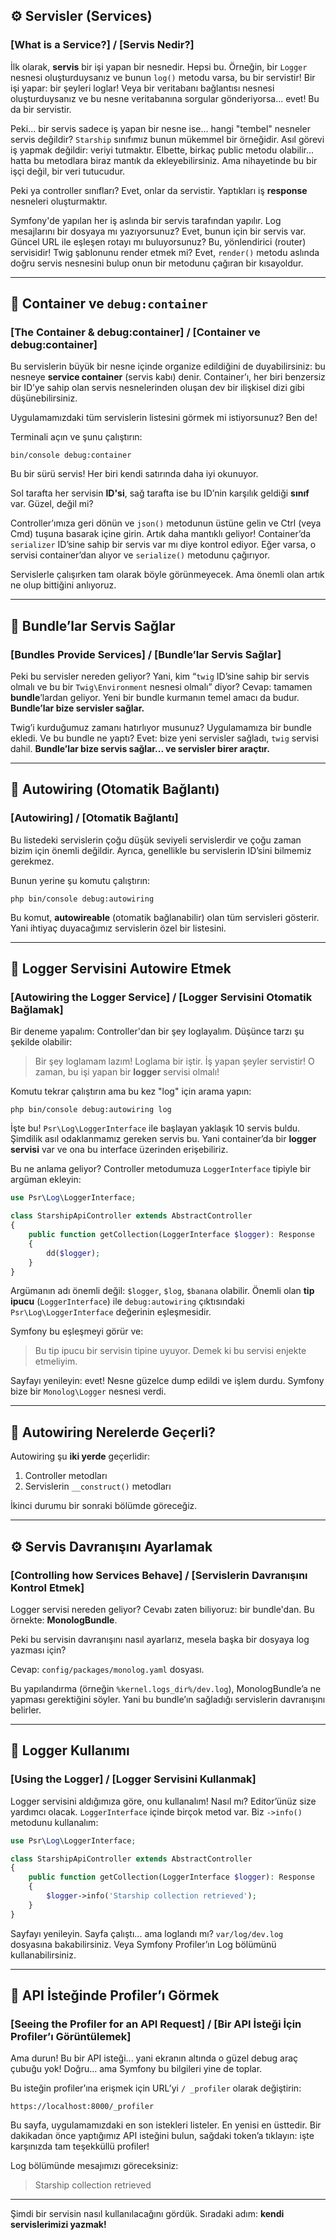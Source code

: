 ## ⚙️ Servisler (Services)

### \[What is a Service?] / \[Servis Nedir?]

İlk olarak, **servis** bir işi yapan bir nesnedir. Hepsi bu.
Örneğin, bir `Logger` nesnesi oluşturduysanız ve bunun `log()` metodu varsa, bu bir servistir! Bir işi yapar: bir şeyleri loglar!
Veya bir veritabanı bağlantısı nesnesi oluşturduysanız ve bu nesne veritabanına sorgular gönderiyorsa... evet! Bu da bir servistir.

Peki... bir servis sadece iş yapan bir nesne ise... hangi "tembel" nesneler servis değildir?
`Starship` sınıfımız bunun mükemmel bir örneğidir.
Asıl görevi iş yapmak değildir: veriyi tutmaktır.
Elbette, birkaç public metodu olabilir... hatta bu metodlara biraz mantık da ekleyebilirsiniz.
Ama nihayetinde bu bir işçi değil, bir veri tutucudur.

Peki ya controller sınıfları? Evet, onlar da servistir.
Yaptıkları iş **response** nesneleri oluşturmaktır.

Symfony'de yapılan her iş aslında bir servis tarafından yapılır.
Log mesajlarını bir dosyaya mı yazıyorsunuz? Evet, bunun için bir servis var.
Güncel URL ile eşleşen rotayı mı buluyorsunuz? Bu, yönlendirici (router) servisidir!
Twig şablonunu render etmek mi? Evet, `render()` metodu aslında doğru servis nesnesini bulup onun bir metodunu çağıran bir kısayoldur.

---

## 🧰 Container ve `debug:container`

### \[The Container & debug\:container] / \[Container ve debug\:container]

Bu servislerin büyük bir nesne içinde organize edildiğini de duyabilirsiniz: bu nesneye **service container** (servis kabı) denir.
Container’ı, her biri benzersiz bir ID’ye sahip olan servis nesnelerinden oluşan dev bir ilişkisel dizi gibi düşünebilirsiniz.

Uygulamamızdaki tüm servislerin listesini görmek mi istiyorsunuz? Ben de!

Terminali açın ve şunu çalıştırın:

```
bin/console debug:container
```

Bu bir sürü servis! Her biri kendi satırında daha iyi okunuyor.

Sol tarafta her servisin **ID'si**, sağ tarafta ise bu ID’nin karşılık geldiği **sınıf** var. Güzel, değil mi?

Controller’ımıza geri dönün ve `json()` metodunun üstüne gelin ve Ctrl (veya Cmd) tuşuna basarak içine girin.
Artık daha mantıklı geliyor!
Container’da `serializer` ID’sine sahip bir servis var mı diye kontrol ediyor.
Eğer varsa, o servisi container’dan alıyor ve `serialize()` metodunu çağırıyor.

Servislerle çalışırken tam olarak böyle görünmeyecek.
Ama önemli olan artık ne olup bittiğini anlıyoruz.

---

## 🧩 Bundle’lar Servis Sağlar

### \[Bundles Provide Services] / \[Bundle’lar Servis Sağlar]

Peki bu servisler nereden geliyor?
Yani, kim “`twig` ID’sine sahip bir servis olmalı ve bu bir `Twig\Environment` nesnesi olmalı” diyor?
Cevap: tamamen **bundle**’lardan geliyor.
Yeni bir bundle kurmanın temel amacı da budur.
**Bundle’lar bize servisler sağlar.**

Twig’i kurduğumuz zamanı hatırlıyor musunuz?
Uygulamamıza bir bundle ekledi.
Ve bu bundle ne yaptı? Evet: bize yeni servisler sağladı, `twig` servisi dahil.
**Bundle’lar bize servis sağlar... ve servisler birer araçtır.**

---

## 🧠 Autowiring (Otomatik Bağlantı)

### \[Autowiring] / \[Otomatik Bağlantı]

Bu listedeki servislerin çoğu düşük seviyeli servislerdir ve çoğu zaman bizim için önemli değildir.
Ayrıca, genellikle bu servislerin ID’sini bilmemiz gerekmez.

Bunun yerine şu komutu çalıştırın:

```
php bin/console debug:autowiring
```

Bu komut, **autowireable** (otomatik bağlanabilir) olan tüm servisleri gösterir.
Yani ihtiyaç duyacağımız servislerin özel bir listesini.

---

## 📝 Logger Servisini Autowire Etmek

### \[Autowiring the Logger Service] / \[Logger Servisini Otomatik Bağlamak]

Bir deneme yapalım: Controller'dan bir şey loglayalım.
Düşünce tarzı şu şekilde olabilir:

> Bir şey loglamam lazım!
> Loglama bir iştir.
> İş yapan şeyler servistir!
> O zaman, bu işi yapan bir **logger** servisi olmalı!

Komutu tekrar çalıştırın ama bu kez "log" için arama yapın:

```
php bin/console debug:autowiring log
```

İşte bu! `Psr\Log\LoggerInterface` ile başlayan yaklaşık 10 servis buldu.
Şimdilik asıl odaklanmamız gereken servis bu.
Yani container’da bir **logger servisi** var ve ona bu interface üzerinden erişebiliriz.

Bu ne anlama geliyor? Controller metodumuza `LoggerInterface` tipiyle bir argüman ekleyin:

```php
use Psr\Log\LoggerInterface;

class StarshipApiController extends AbstractController
{
    public function getCollection(LoggerInterface $logger): Response
    {
        dd($logger);
    }
}
```

Argümanın adı önemli değil: `$logger`, `$log`, `$banana` olabilir.
Önemli olan **tip ipucu** (`LoggerInterface`) ile `debug:autowiring` çıktısındaki `Psr\Log\LoggerInterface` değerinin eşleşmesidir.

Symfony bu eşleşmeyi görür ve:

> Bu tip ipucu bir servisin tipine uyuyor. Demek ki bu servisi enjekte etmeliyim.

Sayfayı yenileyin: evet! Nesne güzelce dump edildi ve işlem durdu.
Symfony bize bir `Monolog\Logger` nesnesi verdi.

---

## 🧬 Autowiring Nerelerde Geçerli?

Autowiring şu **iki yerde** geçerlidir:

1. Controller metodları
2. Servislerin `__construct()` metodları

İkinci durumu bir sonraki bölümde göreceğiz.

---

## ⚙️ Servis Davranışını Ayarlamak

### \[Controlling how Services Behave] / \[Servislerin Davranışını Kontrol Etmek]

Logger servisi nereden geliyor?
Cevabı zaten biliyoruz: bir bundle'dan.
Bu örnekte: **MonologBundle**.

Peki bu servisin davranışını nasıl ayarlarız, mesela başka bir dosyaya log yazması için?

Cevap: `config/packages/monolog.yaml` dosyası.

Bu yapılandırma (örneğin `%kernel.logs_dir%/dev.log`), MonologBundle’a ne yapması gerektiğini söyler.
Yani bu bundle’ın sağladığı servislerin davranışını belirler.

---

## 🧪 Logger Kullanımı

### \[Using the Logger] / \[Logger Servisini Kullanmak]

Logger servisini aldığımıza göre, onu kullanalım!
Nasıl mı? Editor’ünüz size yardımcı olacak.
`LoggerInterface` içinde birçok metod var. Biz `->info()` metodunu kullanalım:

```php
use Psr\Log\LoggerInterface;

class StarshipApiController extends AbstractController
{
    public function getCollection(LoggerInterface $logger): Response
    {
        $logger->info('Starship collection retrieved');
    }
}
```

Sayfayı yenileyin. Sayfa çalıştı... ama loglandı mı?
`var/log/dev.log` dosyasına bakabilirsiniz.
Veya Symfony Profiler’ın Log bölümünü kullanabilirsiniz.

---

## 🧭 API İsteğinde Profiler’ı Görmek

### \[Seeing the Profiler for an API Request] / \[Bir API İsteği İçin Profiler’ı Görüntülemek]

Ama durun! Bu bir API isteği... yani ekranın altında o güzel debug araç çubuğu yok!
Doğru... ama Symfony bu bilgileri yine de toplar.

Bu isteğin profiler’ına erişmek için URL’yi `/ _profiler` olarak değiştirin:

```
https://localhost:8000/_profiler
```

Bu sayfa, uygulamamızdaki en son istekleri listeler. En yenisi en üsttedir.
Bir dakikadan önce yaptığımız API isteğini bulun, sağdaki token’a tıklayın: işte karşınızda tam teşekküllü profiler!

Log bölümünde mesajımızı göreceksiniz:

> Starship collection retrieved

---

Şimdi bir servisin nasıl kullanılacağını gördük.
Sıradaki adım: **kendi servislerimizi yazmak!**
